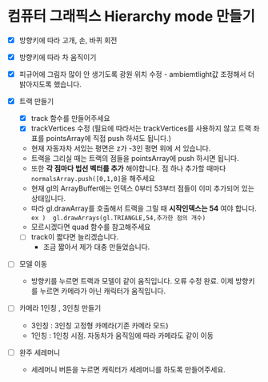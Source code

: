 # 컴퓨터 그래픽스 Hierarchy mode 만들기

- [X] 방향키에 따라 고개, 손, 바퀴 회전

- [X] 방향키에 따라 차 움직이기 

- [X] 피규어에 그림자 많이 안 생기도록 광원 위치 수정
      - ambiemtlight값 조정해서 더 밝아지도록 했습니다.

- [X] 트랙 만들기
  - [X] track 함수를 만들어주세요
  - [X] trackVertices 수정 (필요에 따라서는 trackVertices를 사용하지 않고 트랙 좌표를 pointsArray에 직접 push 하셔도 됩니다.)
  - 현재 자동자차 서있는 평면은 z가 -3인 평면 위에 서 있습니다. 
  - 트랙을 그리실 때는 트랙의 점들을 pointsArray에 push 하시면 됩니다.
  - 또한 **각 점마다 법선 벡터를 추가** 해야합니다. 점 하나 추가할 때마다 `normalsArray.push([0,1,0]`을 해주세요
  - 현재 gl의 ArrayBuffer에는 인덱스 0부터 53부터 점들이 이미 추가되어 있는 상태입니다. 
  - 따라 gl.drawArray를 호출해서 트랙을 그릴 때 **시작인덱스는 54** 여야 합니다.
    `ex )  gl.drawArrays(gl.TRIANGLE,54,추가한 점의 개수)`
  - 모르시겠다면 quad 함수를 참고해주세요
  - [ ] track이 짧다면 늘리겠습니다.
      - 조금 짧아서 제가 대충 만들었습니다.
    
- [ ] 모델 이동
  - 방향키를 누르면 트랙과 모델이 같이 움직입니다.  오류 수정 완료. 이제 방향키를 누르면 카메라가 아닌 캐릭터가 움직입니다.

- [ ] 카메라 1인칭 , 3인칭 만들기
  - 3인칭 : 3인칭 고정형 카메라(기존 카메라 모드)
  - 1인칭 : 1인칭 시점. 자동차가 움직임에 따라 카메라도 같이 이동

- [ ]  완주 세레머니
   - 세레머니 버튼을 누르면 캐릭터가 세레머니를 하도록 만들어주세요.



 


